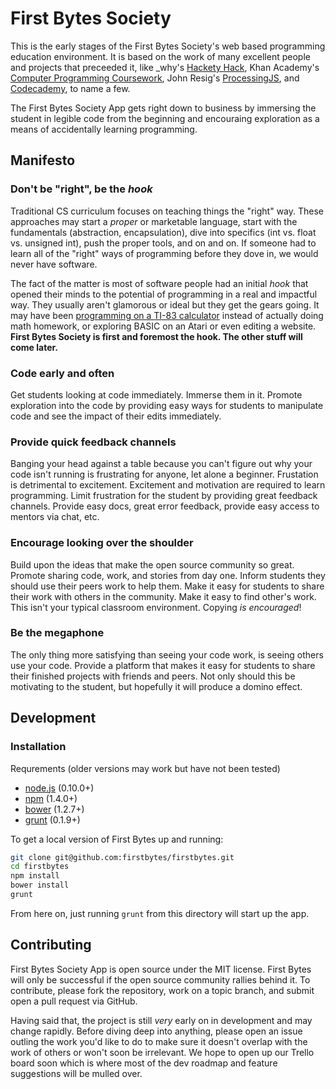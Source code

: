 # First Bytes Society

This is the early stages of the First Bytes Society's web based programming education environment. It is based on the work of many excellent people and projects that preceeded it, like _why's [Hackety Hack](http://hackety.com/), Khan Academy's [Computer Programming Coursework](https://www.khanacademy.org/computing/cs/), John Resig's [ProcessingJS](http://processingjs.org/), and [Codecademy](http://codecademy.com), to name a few.

The First Bytes Society App gets right down to business by immersing the student in legible code from the beginning and encouraing exploration as a means of accidentally learning programming.

## Manifesto

### Don't be "right", be the _hook_
Traditional CS curriculum focuses on teaching things the "right" way. These approaches may start a _proper_ or marketable language, start with the fundamentals (abstraction, encapsulation), dive into specifics (int vs. float vs. unsigned int), push the proper tools, and on and on. If someone had to learn all of the "right" ways of programming before they dove in, we would never have software.

The fact of the matter is most of software people had an initial _hook_ that opened their minds to the potential of programming in a real and impactful way. They usually aren't glamorous or ideal but they get the gears going. It may have been [programming on a TI-83 calculator](http://www.ticalc.org/programming/columns/83plus-bas/cherny/) instead of actually doing math homework, or exploring BASIC on an Atari or even editing a website. **First Bytes Society is first and foremost the hook. The other stuff will come later.**

### Code early and often
Get students looking at code immediately. Immerse them in it. Promote exploration into the code by providing easy ways for students to manipulate code and see the impact of their edits immediately.

### Provide quick feedback channels
Banging your head against a table because you can't figure out why your code isn't running is frustrating for anyone, let alone a beginner. Frustation is detrimental to excitement. Excitement and motivation are required to learn programming. Limit frustration for the student by providing great feedback channels. Provide easy docs, great error feedback, provide easy access to mentors via chat, etc.

### Encourage looking over the shoulder
Build upon the ideas that make the open source community so great. Promote sharing code, work, and stories from day one. Inform students they should use their peers work to help them. Make it easy for students to share their work with others in the community. Make it easy to find other's work. This isn't your typical classroom environment. Copying *is encouraged*!

### Be the megaphone
The only thing more satisfying than seeing your code work, is seeing others use your code. Provide a platform that makes it easy for students to share their finished projects with friends and peers. Not only should this be motivating to the student, but hopefully it will produce a domino effect.

## Development

### Installation

Requrements (older versions may work but have not been tested)

 - [node.js](http://nodejs.org/) (0.10.0+)
 - [npm](https://www.npmjs.org/)  (1.4.0+)
 - [bower](http://bower.io/) (1.2.7+)
 - [grunt](http://gruntjs.com/) (0.1.9+)

To get a local version of First Bytes up and running:

```bash
git clone git@github.com:firstbytes/firstbytes.git
cd firstbytes
npm install
bower install
grunt
```

From here on, just running `grunt` from this directory will start up the app.

## Contributing

First Bytes Society App is open source under the MIT license. First Bytes will only be successful if the open source community rallies behind it. To contribute, please fork the repository, work on a topic branch, and submit open a pull request via GitHub.

Having said that, the project is still _very_ early on in development and may change rapidly. Before diving deep into anything, please open an issue outling the work you'd like to do to make sure it doesn't overlap with the work of others or won't soon be irrelevant. We hope to open up our Trello board soon which is where most of the dev roadmap and feature suggestions will be mulled over.